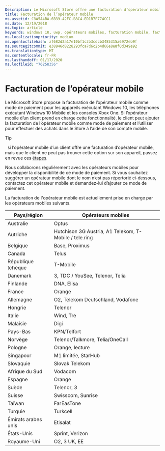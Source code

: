 ```yaml
---
Description: Le Microsoft Store offre une facturation d’opérateur mobile comme mode de paiement pour les opérateurs mobiles qui prennent en charge cette fonctionnalité.
title: Facturation de l’opérateur mobile
ms.assetid: C8A5A4BA-6B39-42FC-B8C4-ED1B7F774CC1
ms.date: 12/19/2018
ms.topic: article
keywords: windows 10, uwp, opérateurs mobiles, facturation mobile, facturation de l’opérateur mobile
ms.localizationpriority: medium
ms.openlocfilehash: af682d2a17e10bf1c3b3cdcb3485315a6972eb9f
ms.sourcegitcommit: e38946d8228293fca7d6c2b4d66e8e8f0d349e92
ms.translationtype: MT
ms.contentlocale: fr-FR
ms.lasthandoff: 01/17/2020
ms.locfileid: "76258356"
---
```

# <a name="mobile-operator-billing"></a>Facturation de l’opérateur mobile


Le Microsoft Store propose la facturation de l’opérateur mobile comme mode de paiement pour les appareils exécutant Windows 10, les téléphones exécutant Windows 10 Mobile et les consoles Xbox One. Si l’opérateur mobile d’un client prend en charge cette fonctionnalité, le client peut ajouter la facturation de l’opérateur mobile comme mode de paiement et l’utiliser pour effectuer des achats dans le Store à l’aide de son compte mobile.

> [!TIP]
>  si l’opérateur mobile d’un client offre une facturation d’opérateur mobile, mais que le client ne peut pas trouver cette option sur son appareil, passez en revue ces [étapes](https://support.microsoft.com/instantanswers/b25d6dd6-fb8b-3710-1e13-4d30eb01b51f).

Nous collaborons régulièrement avec les opérateurs mobiles pour développer la disponibilité de ce mode de paiement. Si vous souhaitez suggérer un opérateur mobile dont le nom n’est pas répertorié ci-dessous, contactez cet opérateur mobile et demandez-lui d’ajouter ce mode de paiement.

La facturation de l'opérateur mobile est actuellement prise en charge par les opérateurs mobiles suivants.

| Pays/région       | Opérateurs mobiles                                        |
|----------------------|---------------------------------------------------------|
| Australie            | Optus                                                   |
| Autriche              | Hutchison 3G Austria, A1 Telekom, T-Mobile / tele.ring  |
| Belgique              | Base, Proximus                                          |
| Canada               | Telus                                                   |
| République tchèque       | T-Mobile                                                |
| Danemark              | 3, TDC / YouSee, Telenor, Telia                         |
| Finlande              | DNA, Elisa                                              |
| France               | Orange                                                  |
| Allemagne              | O2, Telekom Deutschland, Vodafone                       |
| Hongrie              | Telenor                                                 |
| Italie                | Wind, Tre                                               |
| Malaisie             | Digi                                                    |
| Pays-Bas          | KPN/Telfort                                           |
| Norvège               | Telenor/Talkmore, Telia/OneCall                     |
| Pologne               | Orange, lecture                                            |
| Singapour            | M1 limitée, StarHub                                     |
| Slovaquie             | Slovak Telekom                                          |
| Afrique du Sud         | Vodacom                                                 |
| Espagne                | Orange                                                  |
| Suède               | Telenor, 3                                              |
| Suisse          | Swisscom, Sunrise                                       |
| Taïwan               | FarEasTone                                              |
| Turquie               | Turkcell                                                |
| Émirats arabes unis | Etisalat                                                |
| États-Unis        | Sprint, Verizon                                         |
| Royaume-Uni       | O2, 3 UK, EE                                            |

 



 


 

 





